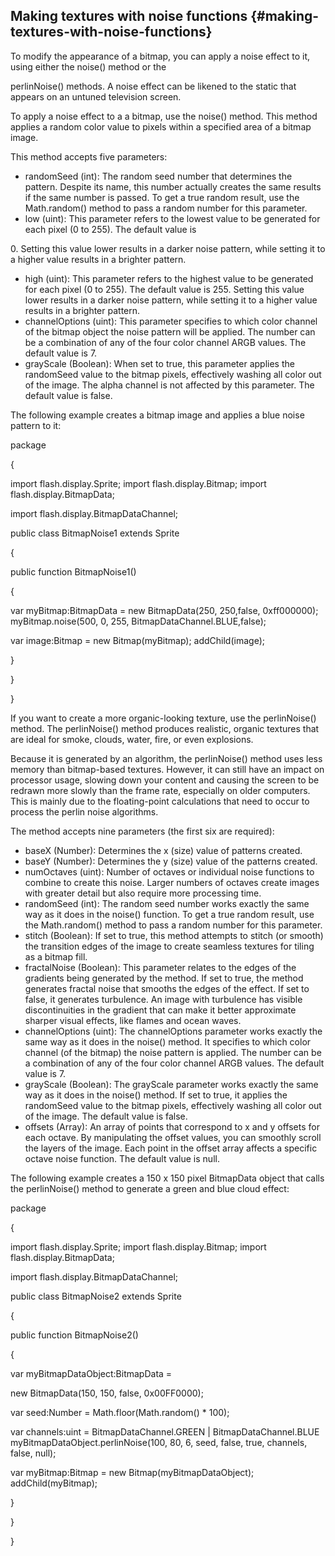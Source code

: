 ## Making textures with noise functions {#making-textures-with-noise-functions}

To modify the appearance of a bitmap, you can apply a noise effect to it, using either the noise() method or the

perlinNoise() methods. A noise effect can be likened to the static that appears on an untuned television screen.

To apply a noise effect to a a bitmap, use the noise() method. This method applies a random color value to pixels within a specified area of a bitmap image.

This method accepts five parameters:

*   randomSeed (int): The random seed number that determines the pattern. Despite its name, this number actually creates the same results if the same number is passed. To get a true random result, use the Math.random() method to pass a random number for this parameter.
*   low (uint): This parameter refers to the lowest value to be generated for each pixel (0 to 255). The default value is

0\. Setting this value lower results in a darker noise pattern, while setting it to a higher value results in a brighter pattern.

*   high (uint): This parameter refers to the highest value to be generated for each pixel (0 to 255). The default value is 255\. Setting this value lower results in a darker noise pattern, while setting it to a higher value results in a brighter pattern.
*   channelOptions (uint): This parameter specifies to which color channel of the bitmap object the noise pattern will be applied. The number can be a combination of any of the four color channel ARGB values. The default value is 7.
*   grayScale (Boolean): When set to true, this parameter applies the randomSeed value to the bitmap pixels, effectively washing all color out of the image. The alpha channel is not affected by this parameter. The default value is false.

The following example creates a bitmap image and applies a blue noise pattern to it:

package

{

import flash.display.Sprite; import flash.display.Bitmap; import flash.display.BitmapData;

import flash.display.BitmapDataChannel;

public class BitmapNoise1 extends Sprite

{

public function BitmapNoise1()

{

var myBitmap:BitmapData = new BitmapData(250, 250,false, 0xff000000); myBitmap.noise(500, 0, 255, BitmapDataChannel.BLUE,false);

var image:Bitmap = new Bitmap(myBitmap); addChild(image);

}

}

}

If you want to create a more organic-looking texture, use the perlinNoise() method. The perlinNoise() method produces realistic, organic textures that are ideal for smoke, clouds, water, fire, or even explosions.

Because it is generated by an algorithm, the perlinNoise() method uses less memory than bitmap-based textures. However, it can still have an impact on processor usage, slowing down your content and causing the screen to be redrawn more slowly than the frame rate, especially on older computers. This is mainly due to the floating-point calculations that need to occur to process the perlin noise algorithms.

The method accepts nine parameters (the first six are required):

*   baseX (Number): Determines the x (size) value of patterns created.
*   baseY (Number): Determines the y (size) value of the patterns created.
*   numOctaves (uint): Number of octaves or individual noise functions to combine to create this noise. Larger numbers of octaves create images with greater detail but also require more processing time.
*   randomSeed (int): The random seed number works exactly the same way as it does in the noise() function. To get a true random result, use the Math.random() method to pass a random number for this parameter.
*   stitch (Boolean): If set to true, this method attempts to stitch (or smooth) the transition edges of the image to create seamless textures for tiling as a bitmap fill.
*   fractalNoise (Boolean): This parameter relates to the edges of the gradients being generated by the method. If set to true, the method generates fractal noise that smooths the edges of the effect. If set to false, it generates turbulence. An image with turbulence has visible discontinuities in the gradient that can make it better approximate sharper visual effects, like flames and ocean waves.
*   channelOptions (uint): The channelOptions parameter works exactly the same way as it does in the noise() method. It specifies to which color channel (of the bitmap) the noise pattern is applied. The number can be a combination of any of the four color channel ARGB values. The default value is 7.
*   grayScale (Boolean): The grayScale parameter works exactly the same way as it does in the noise() method. If set to true, it applies the randomSeed value to the bitmap pixels, effectively washing all color out of the image. The default value is false.
*   offsets (Array): An array of points that correspond to x and y offsets for each octave. By manipulating the offset values, you can smoothly scroll the layers of the image. Each point in the offset array affects a specific octave noise function. The default value is null.

The following example creates a 150 x 150 pixel BitmapData object that calls the perlinNoise() method to generate a green and blue cloud effect:

package

{

import flash.display.Sprite; import flash.display.Bitmap; import flash.display.BitmapData;

import flash.display.BitmapDataChannel;

public class BitmapNoise2 extends Sprite

{

public function BitmapNoise2()

{

var myBitmapDataObject:BitmapData =

new BitmapData(150, 150, false, 0x00FF0000);

var seed:Number = Math.floor(Math.random() * 100);

var channels:uint = BitmapDataChannel.GREEN | BitmapDataChannel.BLUE myBitmapDataObject.perlinNoise(100, 80, 6, seed, false, true, channels, false, null);

var myBitmap:Bitmap = new Bitmap(myBitmapDataObject); addChild(myBitmap);

}

}

}
